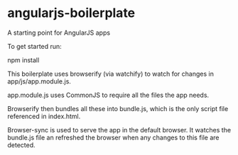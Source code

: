 # angularjs-boilerplate

A starting point for AngularJS apps

To get started run:

npm install

This boilerplate uses browserify (via watchify) to watch for changes in app/js/app.module.js.

app.module.js uses CommonJS to require all the files the app needs.

Browserify then bundles all these into bundle.js, which is the only script file referenced in index.html.

Browser-sync is used to serve the app in the default browser.  It watches the bundle.js file an refreshed the browser when any changes to this file are detected.